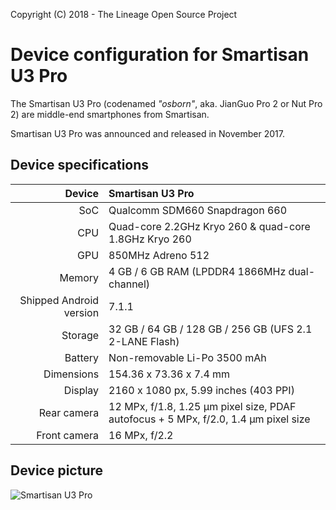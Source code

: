 Copyright (C) 2018 - The Lineage Open Source Project

Device configuration for Smartisan U3 Pro
==============

The Smartisan U3 Pro (codenamed _"osborn"_, aka. JianGuo Pro 2 or Nut Pro 2) are middle-end smartphones from Smartisan.

Smartisan U3 Pro was announced and released in November 2017.

## Device specifications

| Device       | Smartisan U3 Pro                                |
| -----------: | :---------------------------------------------- |
| SoC          | Qualcomm SDM660 Snapdragon 660                  |
| CPU          | Quad-core 2.2GHz Kryo 260 & quad-core 1.8GHz Kryo 260 |
| GPU          | 850MHz Adreno 512                               |
| Memory       | 4 GB / 6 GB RAM (LPDDR4 1866MHz dual-channel)   |
| Shipped Android version | 7.1.1                                |
| Storage      | 32 GB / 64 GB / 128 GB / 256 GB (UFS 2.1 2-LANE Flash) |
| Battery      | Non-removable Li-Po 3500 mAh                    |
| Dimensions   | 154.36 x 73.36 x 7.4 mm                         |
| Display      | 2160 x 1080 px, 5.99 inches (403 PPI)           |
| Rear camera  | 12 MPx, f/1.8, 1.25 μm pixel size, PDAF autofocus + 5 MPx, f/2.0, 1.4 μm pixel size |
| Front camera | 16 MPx, f/2.2                                   |

## Device picture

![Smartisan U3 Pro](https://resource.smartisan.com/resource/c71ce2297b362f415f1e74d56d867aed.png "Smartisan U3 Pro in black")
